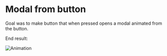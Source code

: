 # Modal from button

Goal was to make button that when pressed opens a modal animated from the button.

End result:

![Animation](https://media.giphy.com/media/l0HepjedLVIZGYkta/giphy.gif)
